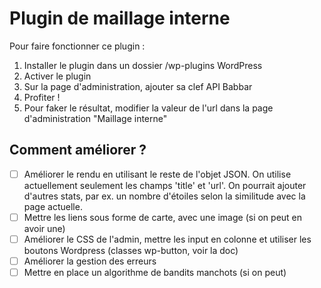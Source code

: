 # Plugin de maillage interne

Pour faire fonctionner ce plugin : 
1) Installer le plugin dans un dossier /wp-plugins WordPress
2) Activer le plugin
3) Sur la page d'administration, ajouter sa clef API Babbar
4) Profiter !
5) Pour faker le résultat, modifier la valeur de l'url dans la page d'administration "Maillage interne"

## Comment améliorer ? 
- [ ] Améliorer le rendu en utilisant le reste de l'objet JSON. On utilise actuellement seulement les champs 'title' et 'url'. On pourrait ajouter d'autres stats, par ex. un nombre d'étoiles selon la similitude avec la page actuelle.
- [ ] Mettre les liens sous forme de carte, avec une image (si on peut en avoir une)
- [ ] Améliorer le CSS de l'admin, mettre les input en colonne et utiliser les boutons Wordpress (classes wp-button, voir la doc)
- [ ] Améliorer la gestion des erreurs
- [ ] Mettre en place un algorithme de bandits manchots (si on peut)
